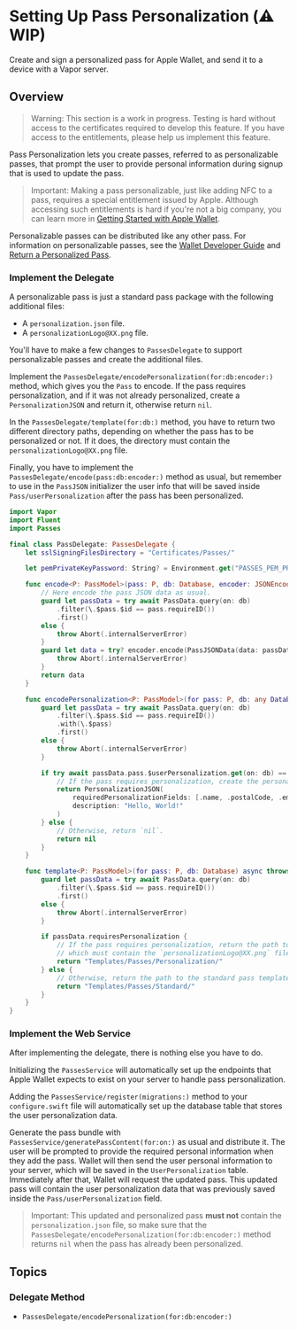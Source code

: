 # Setting Up Pass Personalization (⚠️ WIP)

Create and sign a personalized pass for Apple Wallet, and send it to a device with a Vapor server.

## Overview

> Warning: This section is a work in progress. Testing is hard without access to the certificates required to develop this feature. If you have access to the entitlements, please help us implement this feature.

Pass Personalization lets you create passes, referred to as personalizable passes, that prompt the user to provide personal information during signup that is used to update the pass.

> Important: Making a pass personalizable, just like adding NFC to a pass, requires a special entitlement issued by Apple. Although accessing such entitlements is hard if you're not a big company, you can learn more in [Getting Started with Apple Wallet](https://developer.apple.com/wallet/get-started/).

Personalizable passes can be distributed like any other pass. For information on personalizable passes, see the [Wallet Developer Guide](https://developer.apple.com/library/archive/documentation/UserExperience/Conceptual/PassKit_PG/PassPersonalization.html#//apple_ref/doc/uid/TP40012195-CH12-SW2) and [Return a Personalized Pass](https://developer.apple.com/documentation/walletpasses/return_a_personalized_pass).

### Implement the Delegate

A personalizable pass is just a standard pass package with the following additional files:

- A `personalization.json` file.
- A `personalizationLogo@XX.png` file.

You'll have to make a few changes to ``PassesDelegate`` to support personalizable passes and create the additional files.

Implement the ``PassesDelegate/encodePersonalization(for:db:encoder:)`` method, which gives you the ``Pass`` to encode.
If the pass requires personalization, and if it was not already personalized, create a ``PersonalizationJSON`` and return it, otherwise return `nil`.

In the ``PassesDelegate/template(for:db:)`` method, you have to return two different directory paths, depending on whether the pass has to be personalized or not. If it does, the directory must contain the `personalizationLogo@XX.png` file.

Finally, you have to implement the ``PassesDelegate/encode(pass:db:encoder:)`` method as usual, but remember to use in the ``PassJSON`` initializer the user info that will be saved inside ``Pass/userPersonalization`` after the pass has been personalized.

```swift
import Vapor
import Fluent
import Passes

final class PassDelegate: PassesDelegate {
    let sslSigningFilesDirectory = "Certificates/Passes/"

    let pemPrivateKeyPassword: String? = Environment.get("PASSES_PEM_PRIVATE_KEY_PASSWORD")!

    func encode<P: PassModel>(pass: P, db: Database, encoder: JSONEncoder) async throws -> Data {
        // Here encode the pass JSON data as usual.
        guard let passData = try await PassData.query(on: db)
            .filter(\.$pass.$id == pass.requireID())
            .first()
        else {
            throw Abort(.internalServerError)
        }
        guard let data = try? encoder.encode(PassJSONData(data: passData, pass: pass)) else {
            throw Abort(.internalServerError)
        }
        return data
    }

    func encodePersonalization<P: PassModel>(for pass: P, db: any Database, encoder: JSONEncoder) async throws -> PersonalizationJSON? {
        guard let passData = try await PassData.query(on: db)
            .filter(\.$pass.$id == pass.requireID())
            .with(\.$pass)
            .first()
        else {
            throw Abort(.internalServerError)
        }

        if try await passData.pass.$userPersonalization.get(on: db) == nil {
            // If the pass requires personalization, create the personalization JSON.
            return PersonalizationJSON(
                requiredPersonalizationFields: [.name, .postalCode, .emailAddress, .phoneNumber],
                description: "Hello, World!"
            )
        } else {
            // Otherwise, return `nil`.
            return nil
        }
    }

    func template<P: PassModel>(for pass: P, db: Database) async throws -> String {
        guard let passData = try await PassData.query(on: db)
            .filter(\.$pass.$id == pass.requireID())
            .first()
        else {
            throw Abort(.internalServerError)
        }

        if passData.requiresPersonalization {
            // If the pass requires personalization, return the path to the personalization template,
            // which must contain the `personalizationLogo@XX.png` file.
            return "Templates/Passes/Personalization/"
        } else {
            // Otherwise, return the path to the standard pass template.
            return "Templates/Passes/Standard/"
        }
    }
}
```

### Implement the Web Service

After implementing the delegate, there is nothing else you have to do.

Initializing the ``PassesService`` will automatically set up the endpoints that Apple Wallet expects to exist on your server to handle pass personalization.

Adding the ``PassesService/register(migrations:)`` method to your `configure.swift` file will automatically set up the database table that stores the user personalization data.

Generate the pass bundle with ``PassesService/generatePassContent(for:on:)`` as usual and distribute it.
The user will be prompted to provide the required personal information when they add the pass.
Wallet will then send the user personal information to your server, which will be saved in the ``UserPersonalization`` table.
Immediately after that, Wallet will request the updated pass.
This updated pass will contain the user personalization data that was previously saved inside the ``Pass/userPersonalization`` field.

> Important: This updated and personalized pass **must not** contain the `personalization.json` file, so make sure that the ``PassesDelegate/encodePersonalization(for:db:encoder:)`` method returns `nil` when the pass has already been personalized.

## Topics

### Delegate Method

- ``PassesDelegate/encodePersonalization(for:db:encoder:)``

